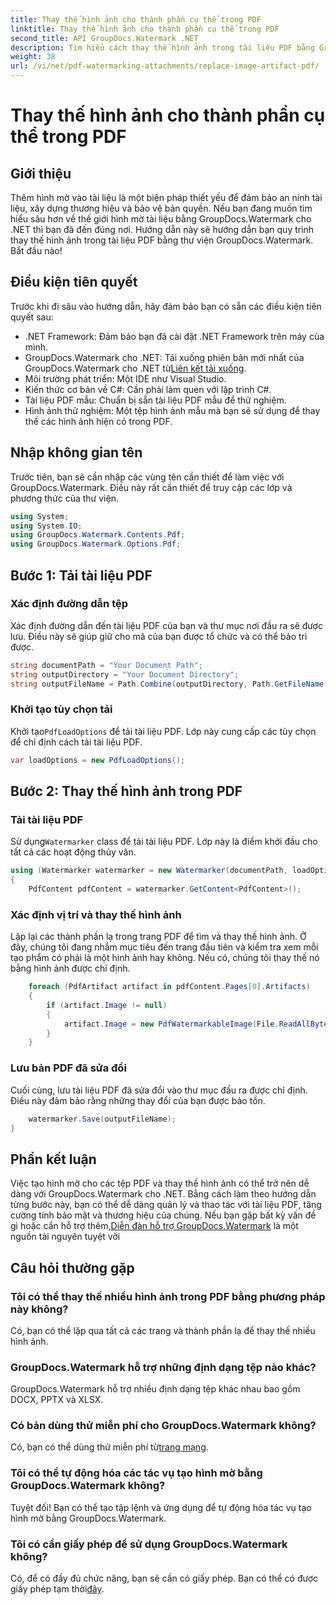 ```yaml
---
title: Thay thế hình ảnh cho thành phần cụ thể trong PDF
linktitle: Thay thế hình ảnh cho thành phần cụ thể trong PDF
second_title: API GroupDocs.Watermark .NET
description: Tìm hiểu cách thay thế hình ảnh trong tài liệu PDF bằng GroupDocs.Watermark cho .NET với hướng dẫn từng bước toàn diện này.
weight: 38
url: /vi/net/pdf-watermarking-attachments/replace-image-artifact-pdf/
---
```


# Thay thế hình ảnh cho thành phần cụ thể trong PDF

## Giới thiệu
Thêm hình mờ vào tài liệu là một biện pháp thiết yếu để đảm bảo an ninh tài liệu, xây dựng thương hiệu và bảo vệ bản quyền. Nếu bạn đang muốn tìm hiểu sâu hơn về thế giới hình mờ tài liệu bằng GroupDocs.Watermark cho .NET thì bạn đã đến đúng nơi. Hướng dẫn này sẽ hướng dẫn bạn quy trình thay thế hình ảnh trong tài liệu PDF bằng thư viện GroupDocs.Watermark. Bắt đầu nào!
## Điều kiện tiên quyết
Trước khi đi sâu vào hướng dẫn, hãy đảm bảo bạn có sẵn các điều kiện tiên quyết sau:
- .NET Framework: Đảm bảo bạn đã cài đặt .NET Framework trên máy của mình.
-  GroupDocs.Watermark cho .NET: Tải xuống phiên bản mới nhất của GroupDocs.Watermark cho .NET từ[Liên kết tải xuống](https://releases.groupdocs.com/Watermark/net/).
- Môi trường phát triển: Một IDE như Visual Studio.
- Kiến thức cơ bản về C#: Cần phải làm quen với lập trình C#.
- Tài liệu PDF mẫu: Chuẩn bị sẵn tài liệu PDF mẫu để thử nghiệm.
- Hình ảnh thử nghiệm: Một tệp hình ảnh mẫu mà bạn sẽ sử dụng để thay thế các hình ảnh hiện có trong PDF.
## Nhập không gian tên
Trước tiên, bạn sẽ cần nhập các vùng tên cần thiết để làm việc với GroupDocs.Watermark. Điều này rất cần thiết để truy cập các lớp và phương thức của thư viện.
```csharp
using System;
using System.IO;
using GroupDocs.Watermark.Contents.Pdf;
using GroupDocs.Watermark.Options.Pdf;
```

## Bước 1: Tải tài liệu PDF
### Xác định đường dẫn tệp
Xác định đường dẫn đến tài liệu PDF của bạn và thư mục nơi đầu ra sẽ được lưu. Điều này sẽ giúp giữ cho mã của bạn được tổ chức và có thể bảo trì được.
```csharp
string documentPath = "Your Document Path";
string outputDirectory = "Your Document Directory";
string outputFileName = Path.Combine(outputDirectory, Path.GetFileName(documentPath));
```
### Khởi tạo tùy chọn tải
 Khởi tạo`PdfLoadOptions` để tải tài liệu PDF. Lớp này cung cấp các tùy chọn để chỉ định cách tải tài liệu PDF.
```csharp
var loadOptions = new PdfLoadOptions();
```
## Bước 2: Thay thế hình ảnh trong PDF
### Tải tài liệu PDF
 Sử dụng`Watermarker` class để tải tài liệu PDF. Lớp này là điểm khởi đầu cho tất cả các hoạt động thủy vân.
```csharp
using (Watermarker watermarker = new Watermarker(documentPath, loadOptions))
{
    PdfContent pdfContent = watermarker.GetContent<PdfContent>();
```
### Xác định vị trí và thay thế hình ảnh
Lặp lại các thành phần lạ trong trang PDF để tìm và thay thế hình ảnh. Ở đây, chúng tôi đang nhắm mục tiêu đến trang đầu tiên và kiểm tra xem mỗi tạo phẩm có phải là một hình ảnh hay không. Nếu có, chúng tôi thay thế nó bằng hình ảnh được chỉ định.
```csharp
    foreach (PdfArtifact artifact in pdfContent.Pages[0].Artifacts)
    {
        if (artifact.Image != null)
        {
            artifact.Image = new PdfWatermarkableImage(File.ReadAllBytes("Your Image Path"));
        }
    }
```
### Lưu bản PDF đã sửa đổi
Cuối cùng, lưu tài liệu PDF đã sửa đổi vào thư mục đầu ra được chỉ định. Điều này đảm bảo rằng những thay đổi của bạn được bảo tồn.
```csharp
    watermarker.Save(outputFileName);
}
```

## Phần kết luận
 Việc tạo hình mờ cho các tệp PDF và thay thế hình ảnh có thể trở nên dễ dàng với GroupDocs.Watermark cho .NET. Bằng cách làm theo hướng dẫn từng bước này, bạn có thể dễ dàng quản lý và thao tác với tài liệu PDF, tăng cường tính bảo mật và thương hiệu của chúng. Nếu bạn gặp bất kỳ vấn đề gì hoặc cần hỗ trợ thêm,[Diễn đàn hỗ trợ GroupDocs.Watermark](https://forum.groupdocs.com/c/watermark/19) là một nguồn tài nguyên tuyệt vời
## Câu hỏi thường gặp
### Tôi có thể thay thế nhiều hình ảnh trong PDF bằng phương pháp này không?
Có, bạn có thể lặp qua tất cả các trang và thành phần lạ để thay thế nhiều hình ảnh.
### GroupDocs.Watermark hỗ trợ những định dạng tệp nào khác?
GroupDocs.Watermark hỗ trợ nhiều định dạng tệp khác nhau bao gồm DOCX, PPTX và XLSX.
### Có bản dùng thử miễn phí cho GroupDocs.Watermark không?
 Có, bạn có thể dùng thử miễn phí từ[trang mạng](https://releases.groupdocs.com/).
### Tôi có thể tự động hóa các tác vụ tạo hình mờ bằng GroupDocs.Watermark không?
Tuyệt đối! Bạn có thể tạo tập lệnh và ứng dụng để tự động hóa tác vụ tạo hình mờ bằng GroupDocs.Watermark.
### Tôi có cần giấy phép để sử dụng GroupDocs.Watermark không?
 Có, để có đầy đủ chức năng, bạn sẽ cần có giấy phép. Bạn có thể có được giấy phép tạm thời[đây](https://purchase.groupdocs.com/temporary-license/).